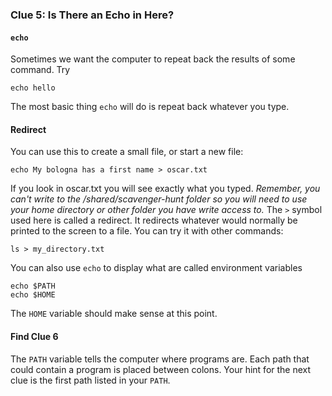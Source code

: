 ### Clue 5: Is There an Echo in Here? ###

#### `echo` ####

Sometimes we want the computer to repeat back the results of some command. Try

    echo hello
    
The most basic thing `echo` will do is repeat back whatever you type. 

#### Redirect ####
You can use this to create a small file, or start a new file:

    echo My bologna has a first name > oscar.txt
    
If you look in oscar.txt you will see exactly what you typed. *Remember, you
can't write to the /shared/scavenger-hunt folder so you will need to use your
home directory or other folder you have write access to.* The `>` symbol
used here is called a redirect. It redirects whatever would normally be printed
to the screen to a file. You can try it with other commands:

    ls > my_directory.txt
    
You can also use `echo` to display what are called environment variables

    echo $PATH
    echo $HOME

The `HOME` variable should make sense at this point. 

#### Find Clue 6 ####

The `PATH` variable tells the computer where programs are. Each path that could 
contain a program is placed between colons. Your hint for the next clue is the 
first path listed in your `PATH`.
